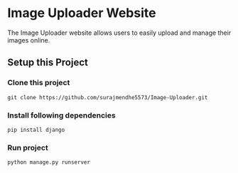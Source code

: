 # Image Uploader Website
The Image Uploader website allows users to easily upload and manage their images online.

## Setup this Project

### Clone this project
```
git clone https://github.com/surajmendhe5573/Image-Uploader.git
```

### Install following dependencies
```
pip install django
```

### Run project
```
python manage.py runserver
```
